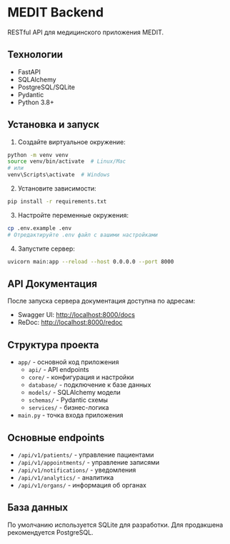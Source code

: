 # MEDIT Backend

RESTful API для медицинского приложения MEDIT.

## Технологии

- FastAPI
- SQLAlchemy
- PostgreSQL/SQLite
- Pydantic
- Python 3.8+

## Установка и запуск

1. Создайте виртуальное окружение:
```bash
python -m venv venv
source venv/bin/activate  # Linux/Mac
# или
venv\Scripts\activate  # Windows
```

2. Установите зависимости:
```bash
pip install -r requirements.txt
```

3. Настройте переменные окружения:
```bash
cp .env.example .env
# Отредактируйте .env файл с вашими настройками
```

4. Запустите сервер:
```bash
uvicorn main:app --reload --host 0.0.0.0 --port 8000
```

## API Документация

После запуска сервера документация доступна по адресам:
- Swagger UI: [http://localhost:8000/docs](http://localhost:8000/docs)
- ReDoc: [http://localhost:8000/redoc](http://localhost:8000/redoc)

## Структура проекта

- `app/` - основной код приложения
  - `api/` - API endpoints
  - `core/` - конфигурация и настройки
  - `database/` - подключение к базе данных
  - `models/` - SQLAlchemy модели
  - `schemas/` - Pydantic схемы
  - `services/` - бизнес-логика
- `main.py` - точка входа приложения

## Основные endpoints

- `/api/v1/patients/` - управление пациентами
- `/api/v1/appointments/` - управление записями
- `/api/v1/notifications/` - уведомления
- `/api/v1/analytics/` - аналитика
- `/api/v1/organs/` - информация об органах

## База данных

По умолчанию используется SQLite для разработки. Для продакшена рекомендуется PostgreSQL.